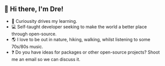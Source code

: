 ## :wave: Hi there, I'm Dre!

- :brain: Curiousity drives my learning.
- :computer: Self-taught developer seeking to make the world a better place through open-source.
- :earth_americas: I love to be out in nature, hiking, walking, whilst listening to some 70s/80s music.
- :question: Do you have ideas for packages or other open-source projects? Shoot me an email so we can discuss it.

